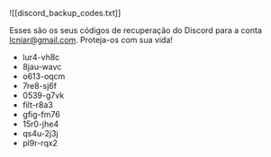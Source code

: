 ![[discord_backup_codes.txt]]

Esses são os seus códigos de recuperação do Discord para a conta lcniar@gmail.com. Proteja-os com sua vida!

* lur4-vh8c 
* 8jau-wavc 
* o613-oqcm 
* 7re8-sj6f 
* 0539-g7vk 
* filt-r8a3 
* gfig-fm76 
* 15r0-jhe4 
* qs4u-2j3j 
* pl9r-rqx2 